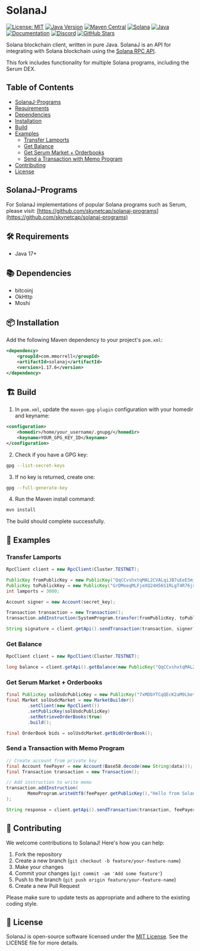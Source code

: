 # SolanaJ

[![License: MIT](https://img.shields.io/badge/License-MIT-yellow.svg)](https://opensource.org/licenses/MIT)
[![Java Version](https://img.shields.io/badge/Java-17%2B-blue)](https://www.oracle.com/java/technologies/javase/jdk17-archive-downloads.html)
[![Maven Central](https://img.shields.io/maven-central/v/com.mmorrell/solanaj.svg)](https://search.maven.org/artifact/com.mmorrell/solanaj)
[![Solana](https://img.shields.io/badge/Solana-Compatible-blueviolet)](https://solana.com/)
[![Java](https://img.shields.io/badge/Pure-Java-orange)](https://www.java.com/)
[![Documentation](https://img.shields.io/badge/API-Documentation-lightgrey)](https://docs.solana.com/apps/jsonrpc-api)
[![Discord](https://img.shields.io/discord/889577356681945098?color=blueviolet)](https://discord.gg/solana)
[![GitHub Stars](https://img.shields.io/github/stars/skynetcap/solanaj?style=social)](https://github.com/skynetcap/solanaj)

Solana blockchain client, written in pure Java. SolanaJ is an API for integrating with Solana blockchain using the [Solana RPC API](https://docs.solana.com/apps/jsonrpc-api).

This fork includes functionality for multiple Solana programs, including the Serum DEX.

## Table of Contents

- [SolanaJ-Programs](#solanaj-programs)
- [Requirements](#-requirements)
- [Dependencies](#-dependencies)
- [Installation](#-installation)
- [Build](#-build)
- [Examples](#-examples)
    - [Transfer Lamports](#transfer-lamports)
    - [Get Balance](#get-balance)
    - [Get Serum Market + Orderbooks](#get-serum-market--orderbooks)
    - [Send a Transaction with Memo Program](#send-a-transaction-with-memo-program)
- [Contributing](#-contributing)
- [License](#-license)

## SolanaJ-Programs

For SolanaJ implementations of popular Solana programs such as Serum, please visit: [https://github.com/skynetcap/solanaj-programs](https://github.com/skynetcap/solanaj-programs)

## 🛠️ Requirements

- Java 17+

## 📚 Dependencies

- bitcoinj
- OkHttp
- Moshi

## 📦 Installation

Add the following Maven dependency to your project's `pom.xml`:

```xml
<dependency>
    <groupId>com.mmorrell</groupId>
    <artifactId>solanaj</artifactId>
    <version>1.17.6</version>
</dependency>
```

## 🏗️ Build

1. In `pom.xml`, update the `maven-gpg-plugin` configuration with your homedir and keyname:

```xml
<configuration>
    <homedir>/home/your_username/.gnupg/</homedir>
    <keyname>YOUR_GPG_KEY_ID</keyname>
</configuration>
```

2. Check if you have a GPG key:

```sh
gpg --list-secret-keys
```

3. If no key is returned, create one:

```sh
gpg --full-generate-key
```

4. Run the Maven install command:

```sh
mvn install
```

The build should complete successfully.

## 🚀 Examples

### Transfer Lamports

```java
RpcClient client = new RpcClient(Cluster.TESTNET);

PublicKey fromPublicKey = new PublicKey("QqCCvshxtqMAL2CVALqiJB7uEeE5mjSPsseQdDzsRUo");
PublicKey toPublickKey = new PublicKey("GrDMoeqMLFjeXQ24H56S1RLgT4R76jsuWCd6SvXyGPQ5");
int lamports = 3000;

Account signer = new Account(secret_key);

Transaction transaction = new Transaction();
transaction.addInstruction(SystemProgram.transfer(fromPublicKey, toPublickKey, lamports));

String signature = client.getApi().sendTransaction(transaction, signer);
```

### Get Balance

```java
RpcClient client = new RpcClient(Cluster.TESTNET);

long balance = client.getApi().getBalance(new PublicKey("QqCCvshxtqMAL2CVALqiJB7uEeE5mjSPsseQdDzsRUo"));
```

### Get Serum Market + Orderbooks

```java
final PublicKey solUsdcPublicKey = new PublicKey("7xMDbYTCqQEcK2aM9LbetGtNFJpzKdfXzLL5juaLh4GJ");
final Market solUsdcMarket = new MarketBuilder()
        .setClient(new RpcClient())
        .setPublicKey(solUsdcPublicKey)
        .setRetrieveOrderBooks(true)
        .build();

final OrderBook bids = solUsdcMarket.getBidOrderBook();
```

### Send a Transaction with Memo Program

```java
// Create account from private key
final Account feePayer = new Account(Base58.decode(new String(data)));
final Transaction transaction = new Transaction();

// Add instruction to write memo
transaction.addInstruction(
        MemoProgram.writeUtf8(feePayer.getPublicKey(),"Hello from SolanaJ :)")
);

String response = client.getApi().sendTransaction(transaction, feePayer);
```

## 🤝 Contributing

We welcome contributions to SolanaJ! Here's how you can help:

1. Fork the repository
2. Create a new branch (`git checkout -b feature/your-feature-name`)
3. Make your changes
4. Commit your changes (`git commit -am 'Add some feature'`)
5. Push to the branch (`git push origin feature/your-feature-name`)
6. Create a new Pull Request

Please make sure to update tests as appropriate and adhere to the existing coding style.

## 📄 License

SolanaJ is open-source software licensed under the [MIT License](LICENSE). See the LICENSE file for more details.